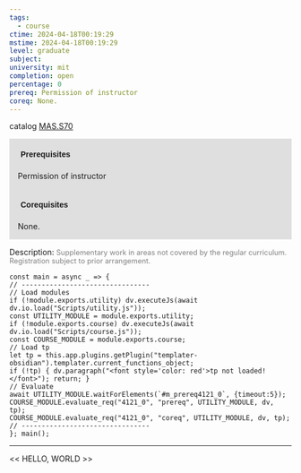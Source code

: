 ```yaml
---
tags:
  - course
ctime: 2024-04-18T00:19:29
mstime: 2024-04-18T00:19:29
level: graduate
subject: 
university: mit
completion: open
percentage: 0
prereq: Permission of instructor
coreq: None.
---
```


catalog [MAS.S70](http://student.mit.edu/catalog/mMASa.html#MAS.S70)

<span style="display: block; padding: 15px; background-color: rgb(100, 100, 100, 0.2);"><font id="m_prereq4121_0" style="display: block; font-family: Arial, sans-serif; font-weight: bold; padding: 5px">Prerequisites</font><br><span id="prereq4121_0">Permission of instructor</span></span>
<span style="display: block; padding: 15px; background-color: rgb(100, 100, 100, 0.2);"><font id="m_coreq4121_0" style="display: block; font-family: Arial, sans-serif; font-weight: bold; padding: 5px">Corequisites</font><br><span id="coreq4121_0">None.</span></span>

<font style="">Description:</font>
<font style="color: grey; font-size: 0.8rem;">Supplementary work in areas not covered by the regular curriculum.  Registration subject to prior arrangement.</font>

```dataviewjs
const main = async _ => {
// --------------------------------
// Load modules
if (!module.exports.utility) dv.executeJs(await dv.io.load("Scripts/utility.js"));
const UTILITY_MODULE = module.exports.utility;
if (!module.exports.course) dv.executeJs(await dv.io.load("Scripts/course.js"));
const COURSE_MODULE = module.exports.course;
// Load tp
let tp = this.app.plugins.getPlugin("templater-obsidian").templater.current_functions_object;
if (!tp) { dv.paragraph("<font style='color: red'>tp not loaded!</font>"); return; }
// Evaluate
await UTILITY_MODULE.waitForElements(`#m_prereq4121_0`, {timeout:5});
COURSE_MODULE.evaluate_req("4121_0", "prereq", UTILITY_MODULE, dv, tp);
COURSE_MODULE.evaluate_req("4121_0", "coreq", UTILITY_MODULE, dv, tp);
// --------------------------------
}; main();
```

---

<< HELLO, WORLD >>
